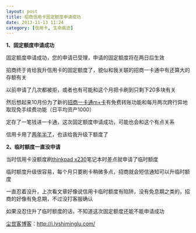 ```yaml
---
layout: post
title: 招商信用卡固定额度申请成功
date: 2013-11-13 11:24
category: [信用卡, 生命痕迹]
---
```

<strong>1、固定额度申请成功</strong>

固定额度申请成功，您的申请已受理，申请的固定额度将在两日后生效

招商终于肯给我升信用卡的固定额度了，貌似和我关联的招商一卡通中有还算大的存额有关

以前申请了几次都被拒，或者也有可能和这个月把卡刷到只剩下20多块有关

然后想起来10月份为了新的<a href="http://i.lvshiminglu.com/blog/1003.html" target="_blank">招商一卡通m+卡</a>有免费转账功能和每月两次跨行异地取现免手续费功能（日平均资产1000）

定存了一笔钱进一卡通，这次固定额度申请成功，可能也会和这个有点关系

信用卡用了<a href="http://i.lvshiminglu.com/blog/708.html" target="_blank">两年半了</a>，也该给我升级下额度了

<strong>2、临时额度一直没申请</strong>

当时信用卡没额度刷<a href="http://i.lvshiminglu.com/blog/1010.html" target="_blank">thinkpad x230</a>笔记本时差点就申请了临时额度

临时额度升级很容易，每个月只要刷卡稍微多点，招商就会短信通知可以升临时额度

一直忍着没升，上次看文章好像说信用卡临时额度有陷阱，没有免息期之类的，招商的好像有免息期，不过没打客服确认

如果没忍住升了临时额度的话，不知道这次固定额度还能不能申请成功

<a href="http://i.lvshiminglu.com/">尘世客博客</a>：<a href="http://i.lvshiminglu.com/">http://i.lvshiminglu.com/</a>

